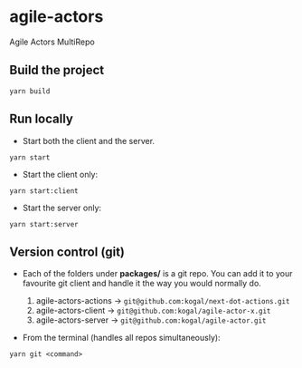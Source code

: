 # agile-actors

Agile Actors MultiRepo

## Build the project
```
yarn build
```

## Run locally

* Start both the client and the server.

```
yarn start
```

* Start the client only:

```
yarn start:client
```

* Start the server only:

```
yarn start:server
```

## Version control (git)

* Each of the folders under **packages/** is a git repo. You can add it to your favourite git client and handle it the way you would normally do.

   1. agile-actors-actions -> `git@github.com:kogal/next-dot-actions.git`
   2. agile-actors-client  -> `git@github.com:kogal/agile-actor-x.git`
   3. agile-actors-server  -> `git@github.com:kogal/agile-actor.git`

* From the terminal (handles all repos simultaneously):

```
yarn git <command>
```
